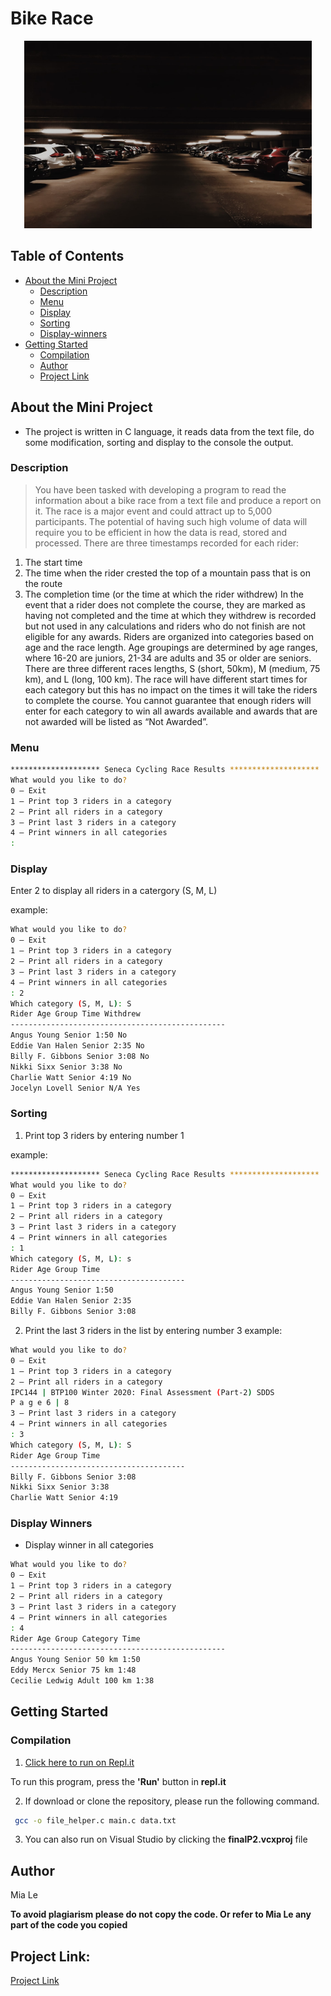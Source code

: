 # Bike Race


<p align="center">
  <img width="460" height="300" src="https://github.com/tknle/Valet-Parking-Program/blob/main/car-parking.jfif">
</p>

## Table of Contents

* [About the Mini Project](#about-the-mini-project)
  * [Description](#description)
  * [Menu](#menu)
  * [Display](#display)
  * [Sorting](#sorting)
  * [Display-winners](#display-winners)
* [Getting Started](#getting-started)
  * [Compilation](#compilation)
  * [Author](#author)
  * [Project Link](#project-link)

## About the Mini Project
- The project is written in C language, it reads data from the text file, do some modification, sorting and display to the console the output.

### Description

>You have been tasked with developing a program to read the information about a bike race
from a text file and produce a report on it. The race is a major event and could attract up to
5,000 participants. The potential of having such high volume of data will require you to be
efficient in how the data is read, stored and processed. There are three timestamps recorded
for each rider:
1. The start time
2. The time when the rider crested the top of a mountain pass that is on the route
3. The completion time (or the time at which the rider withdrew)
In the event that a rider does not complete the course, they are marked as having not
completed and the time at which they withdrew is recorded but not used in any calculations
and riders who do not finish are not eligible for any awards.
Riders are organized into categories based on age and the race length. Age groupings are
determined by age ranges, where 16-20 are juniors, 21-34 are adults and 35 or older are
seniors. There are three different races lengths, S (short, 50km), M (medium, 75 km), and L
(long, 100 km). The race will have different start times for each category but this has no
impact on the times it will take the riders to complete the course.
You cannot guarantee that enough riders will enter for each category to win all awards
available and awards that are not awarded will be listed as “Not Awarded”. 

### Menu 
```sh
******************** Seneca Cycling Race Results ********************
What would you like to do?
0 – Exit
1 – Print top 3 riders in a category
2 – Print all riders in a category
3 – Print last 3 riders in a category
4 – Print winners in all categories
:
```

### Display
Enter 2 to display all riders in a catergory (S, M, L)

example:
```sh
What would you like to do?
0 – Exit
1 – Print top 3 riders in a category
2 – Print all riders in a category
3 – Print last 3 riders in a category
4 – Print winners in all categories
: 2
Which category (S, M, L): S
Rider Age Group Time Withdrew
------------------------------------------------
Angus Young Senior 1:50 No
Eddie Van Halen Senior 2:35 No
Billy F. Gibbons Senior 3:08 No
Nikki Sixx Senior 3:38 No
Charlie Watt Senior 4:19 No
Jocelyn Lovell Senior N/A Yes

```

### Sorting 
1. Print top 3 riders by entering number 1

example:
```sh
******************** Seneca Cycling Race Results ********************
What would you like to do?
0 – Exit
1 – Print top 3 riders in a category
2 – Print all riders in a category
3 – Print last 3 riders in a category
4 – Print winners in all categories
: 1
Which category (S, M, L): s
Rider Age Group Time
---------------------------------------
Angus Young Senior 1:50
Eddie Van Halen Senior 2:35
Billy F. Gibbons Senior 3:08

```
2. Print the last 3 riders in the list by entering number 3
example:

```sh
What would you like to do?
0 – Exit
1 – Print top 3 riders in a category
2 – Print all riders in a category
IPC144 | BTP100 Winter 2020: Final Assessment (Part-2) SDDS
P a g e 6 | 8
3 – Print last 3 riders in a category
4 – Print winners in all categories
: 3
Which category (S, M, L): S
Rider Age Group Time
---------------------------------------
Billy F. Gibbons Senior 3:08
Nikki Sixx Senior 3:38
Charlie Watt Senior 4:19 
```

### Display Winners
- Display winner in all categories

```sh
What would you like to do?
0 – Exit
1 – Print top 3 riders in a category
2 – Print all riders in a category
3 – Print last 3 riders in a category
4 – Print winners in all categories
: 4
Rider Age Group Category Time
------------------------------------------------
Angus Young Senior 50 km 1:50
Eddy Mercx Senior 75 km 1:48
Cecilie Ledwig Adult 100 km 1:38

```
## Getting Started

### Compilation

1. [Click here to run on Repl.it](https://repl.it/@tknle/Bike-Race#main.c)

To run this program, press the **'Run'** button in **repl.it**

2. If download or clone the repository, please run the following command.

```sh
 gcc -o file_helper.c main.c data.txt 
```
3. You can also run on Visual Studio by clicking the **finalP2.vcxproj** file

## Author

Mia Le

**To avoid plagiarism please do not copy the code. Or refer to Mia Le any part of the code you copied**

## Project Link: 

[Project Link](https://github.com/tknle/Bike-Race)
